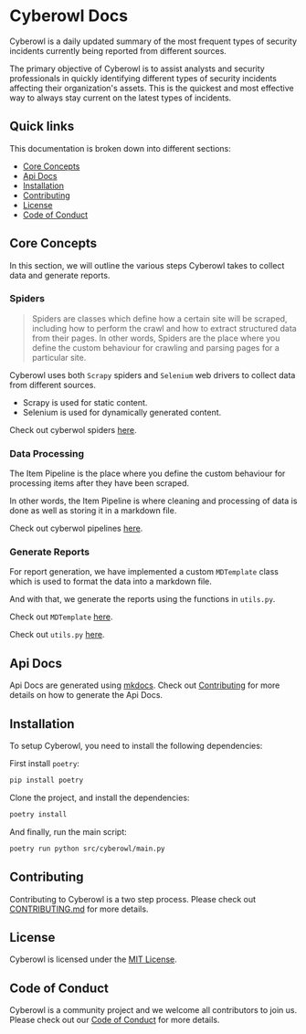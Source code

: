 # Cyberowl Docs

Cyberowl is a daily updated summary of the most frequent types of security incidents currently being reported from different sources.

The primary objective of Cyberowl is to assist analysts and security professionals in quickly identifying different types of security incidents affecting their organization's assets. This is the quickest and most effective way to always stay current on the latest types of incidents.

## Quick links

This documentation is broken down into different sections:

* [Core Concepts](#core-concepts)
* [Api Docs](#api-docs)
* [Installation](#installation)
* [Contributing](CONTRIBUTING.md)
* [License](#license)
* [Code of Conduct](#code-of-conduct)



## Core Concepts

In this section, we will outline the various steps Cyberowl takes to collect data and generate reports.

### Spiders

> Spiders are classes which define how a certain site will be scraped, including how to perform the crawl and how to extract structured data from their pages. In other words, Spiders are the place where you define the custom behaviour for crawling and parsing pages for a particular site.

Cyberowl uses both `Scrapy` spiders and `Selenium` web drivers to collect data from different sources.

* Scrapy is used for static content.
* Selenium is used for dynamically generated content.

Check out cyberwol spiders [here](./../src/cyberowl/spiders/).

### Data Processing

The Item Pipeline is the place where you define the custom behaviour for processing items after they have been scraped.

In other words, the Item Pipeline is where cleaning and processing of data is done as well as storing it in a markdown file.

Check out cyberwol pipelines [here](./../src/cyberowl/pipelines.py).

### Generate Reports

For report generation, we have implemented a custom `MDTemplate` class which is used to format the data into a markdown file.

And with that, we generate the reports using the functions in `utils.py`.

Check out `MDTemplate` [here](./../src/cyberowl/mdtemplate.py).

Check out `utils.py` [here](./../src/cyberowl/utils.py).


## Api Docs

Api Docs are generated using [mkdocs](https://www.mkdocs.org/). Check out [Contributing](CONTRIBUTING.md) for more details on how to generate the Api Docs.


## Installation

To setup Cyberowl, you need to install the following dependencies:

First install `poetry`:
```bash
pip install poetry
```
Clone the project, and install the dependencies:
```bash
poetry install
```
And finally, run the main script:
```bash
poetry run python src/cyberowl/main.py
```


## Contributing

Contributing to Cyberowl is a two step process. Please check out [CONTRIBUTING.md](CONTRIBUTING.md) for more details.

## License

Cyberowl is licensed under the [MIT License](./../LICENSE).


## Code of Conduct

Cyberowl is a community project and we welcome all contributors to join us. Please check out our [Code of Conduct](./../CODE_OF_CONDUCT.md) for more details.
